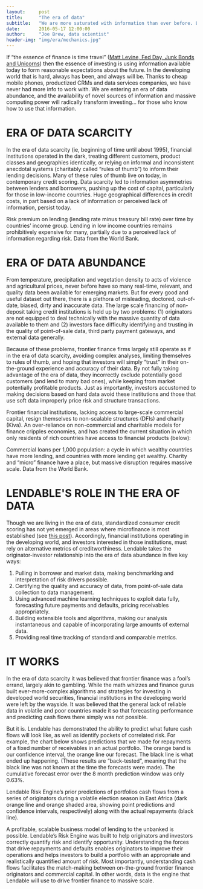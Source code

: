 ```yaml
---
layout:     post
title:      "The era of data"
subtitle:   "We are more saturated with information than ever before. Lendable knows what to do with it."
date:       2016-05-17 12:00:00
author:     "Joe Brew, data scientist"
header-img: "img/era/mechanics.jpg"
---
```


If “the essence of finance is time travel” (<a href = "https://www.bloomberg.com/view/articles/2015-12-16/fed-day-junk-bonds-and-unicorns">Matt Levine, Fed Day, Junk Bonds and Unicorns</a>) then the essence of investing is using information available today to form reasonable expectations about the future. In the developing world that is hard, always has been, and always will be. Thanks to cheap mobile phones, productized CRMs and data services companies, we have never had more info to work with. We are entering an era of data abundance, and the availability of novel sources of information and massive computing power will radically transform investing… for those who know how to use that information.



# **ERA OF DATA SCARCITY**

In the era of data scarcity (ie, beginning of time until about 1995), financial institutions operated in the dark, treating different customers, product classes and geographies identically, or relying on informal and inconsistent anecdotal systems (charitably called “rules of thumb”) to inform their lending decisions. Many of these rules of thumb live on today, in contemporary credit scoring. Data scarcity led to information asymmetries between lenders and borrowers, pushing up the cost of capital, particularly for those in low-income countries. Huge geographical differences in credit costs, in part based on a lack of information or perceived lack of information, persist today.

<a href="{{ site.baseurl }}/img/era/premium_on_lending.png" alt="">
    <center><img src="{{ site.baseurl }}/img/era/premium_on_lending.png" alt=""></center>
</a>
<span class="caption text-muted">Risk premium on lending (lending rate minus treasury bill rate) over time by countries’ income group. Lending in low income countries remains prohibitively expensive for many, partially due to a perceived lack of information regarding risk. Data from the World Bank.</span>

# **ERA OF DATA ABUNDANCE**

From temperature, precipitation and vegetation density to acts of violence and agricultural prices, never before have so many real-time, relevant, and quality data been available for emerging markets. But for every good and useful dataset out there, there is a plethora of misleading, doctored, out-of-date, biased, dirty and inaccurate data.
The large scale financing of non-deposit taking credit institutions is held up by two problems: (1) originators are not equipped to deal technically with the massive quantity of data available to them and (2) investors face difficulty identifying and trusting in the quality of point-of-sale data, third party payment gateways, and external data generally.

Because of these problems, frontier finance firms largely still operate as if in the era of data scarcity, avoiding complex analyses, limiting themselves to rules of thumb, and hoping that investors will simply “trust” in their on-the-ground experience and accuracy of their data. By not fully taking advantage of the era of data, they incorrectly exclude potentially good customers (and lend to many bad ones), while keeping from market potentially profitable products. Just as importantly, investors accustomed to making decisions based on hard data avoid these institutions and those that use soft data improperly price risk and structure transactions.

Frontier financial institutions, lacking access to large-scale commercial capital, resign themselves to non-scalable structures (DFIs) and charity (Kiva). An over-reliance on non-commercial and charitable models for finance cripples economies, and has created the current situation in which only residents of rich countries have access to financial products (below):


<a href="{{ site.baseurl }}/img/era/loans_per_1000.png" alt="">
    <center><img src="{{ site.baseurl }}/img/era/loans_per_1000.png" alt=""></center>
</a>
<span class="caption text-muted">Commercial loans per 1,000 population: a cycle in which wealthy countries have more lending, and countries with more lending get wealthy.  Charity and “micro” finance have a place, but massive disruption requires massive scale. Data from the World Bank.</span>


# **LENDABLE'S ROLE IN THE ERA OF DATA**

Though we are living in the era of data, standardized consumer credit scoring has not yet emerged in areas where microfinance is most established (see <a href="{{ site.baseurl }}/2016/03/29/risk/"> this post</a>). Accordingly, financial institutions operating in the developing world, and investors interested in those institutions, must rely on alternative metrics of creditworthiness. Lendable takes the originator-investor relationship into the era of data abundance in five key ways: 

1. Pulling in borrower and market data, making benchmarking and interpretation of risk drivers possible. 
2. Certifying the quality and accuracy of data, from point-of-sale data collection to data management.
3. Using advanced machine learning techniques to exploit data fully, forecasting future payments and defaults, pricing receivables appropriately. 
4. Building extensible tools and algorithms, making our analysis instantaneous and capable of incorporating large amounts of external data.
5. Providing real time tracking of standard and comparable metrics.


# **IT WORKS**

In the era of data scarcity it was believed that frontier finance was a fool’s errand, largely akin to gambling. While the math whizzes and finance gurus built ever-more-complex algorithms and strategies for investing in developed world securities, financial institutions in the developing world were left by the wayside. It was believed that the general lack of reliable data in volatile and poor countries made it so that forecasting performance and predicting cash flows there simply was not possible.


But it is. Lendable has demonstrated the ability to predict what future cash flows will look like, as well as identify pockets of correlated risk. For example, the chart below shows predictions that we made for repayments of a fixed number of receivables in an actual portfolio. The orange band is our confidence interval, the orange line our forecast. The black line is what ended up happening. (These results are “back-tested”, meaning that the black line was not known at the time the forecasts were made). The cumulative forecast error over the 8 month prediction window was only 0.63%.


<a href="{{ site.baseurl }}/img/era/jims_chart.png">
    <center><img src="{{ site.baseurl }}/img/era/jims_chart.png" alt=""></center>
</a>
<span class="caption text-muted">Lendable Risk Engine’s prior predictions of portfolios cash flows from a series of originators during a volatile election season in East Africa (dark orange line and orange shaded area, showing point predictions and confidence intervals, respectively) along with the actual repayments (black line).</span>


A profitable, scalable business model of lending to the unbanked is possible. Lendable’s Risk Engine was built to help originators and investors correctly quantify risk and identify opportunity. Understanding the forces that drive repayments and defaults enables originators to improve their operations and helps investors to build a portfolio with an appropriate and realistically quantified amount of risk. Most importantly, understanding cash flows facilitates the match-making between on-the-ground frontier finance originators and commercial capital. In other words, data is the engine that Lendable will use to drive frontier finance to massive scale. 